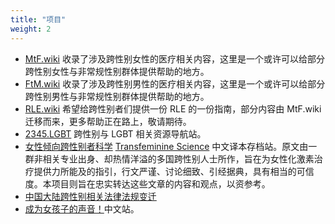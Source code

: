 ```yaml
---
title: "项目"
weight: 2
---
```


- [MtF.wiki](https://MtF.wiki) 收录了涉及跨性别女性的医疗相关内容，这里是一个或许可以给部分跨性别女性与非常规性别群体提供帮助的地方。
- [FtM.wiki](https://FtM.wiki) 收录了涉及跨性别男性的医疗相关内容，这里是一个或许可以给部分跨性别男性与非常规性别群体提供帮助的地方。
- [RLE.wiki](https://RLE.wiki) 希望给跨性别者们提供一份 RLE 的一份指南，部分内容由 MtF.wiki 迁移而来，更多帮助正在路上，敬请期待。
- [2345.LGBT](https://2345.LGBT) 跨性别与 LGBT 相关资源导航站。
- [女性倾向跨性别者科学](https://tfsci.mtf.wiki) [Transfeminine Science](https://transfemscience.org/) 中文译本存档站。原文由一群非相关专业出身、却热情洋溢的多国跨性别人士所作，旨在为女性化激素治疗提供力所能及的指引，行文严谨、讨论细致、引经据典，具有相当的可信度。本项目则旨在忠实转达这些文章的内容和观点，以资参考。
- [中国大陆跨性别相关法律法规变迁](https://project-trans.org/china-legal/)
- [成为女孩子的声音！](https://vocal.mtf.wiki/)中文站。
